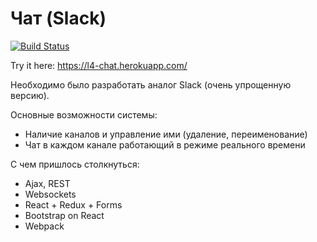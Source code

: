 # Чат (Slack)
[![Build Status](https://travis-ci.org/skhrv/project-lvl4-s355.svg?branch=master)](https://travis-ci.org/skhrv/project-lvl4-s355)


Try it here: https://l4-chat.herokuapp.com/


Необходимо было разработать аналог Slack (очень упрощенную версию). 


Основные возможности системы:
- Наличие каналов и управление ими (удаление, переименование)
- Чат в каждом канале работающий в режиме реального времени



С чем пришлось столкнуться:
- Ajax, REST
- Websockets
- React + Redux + Forms
- Bootstrap on React
- Webpack
